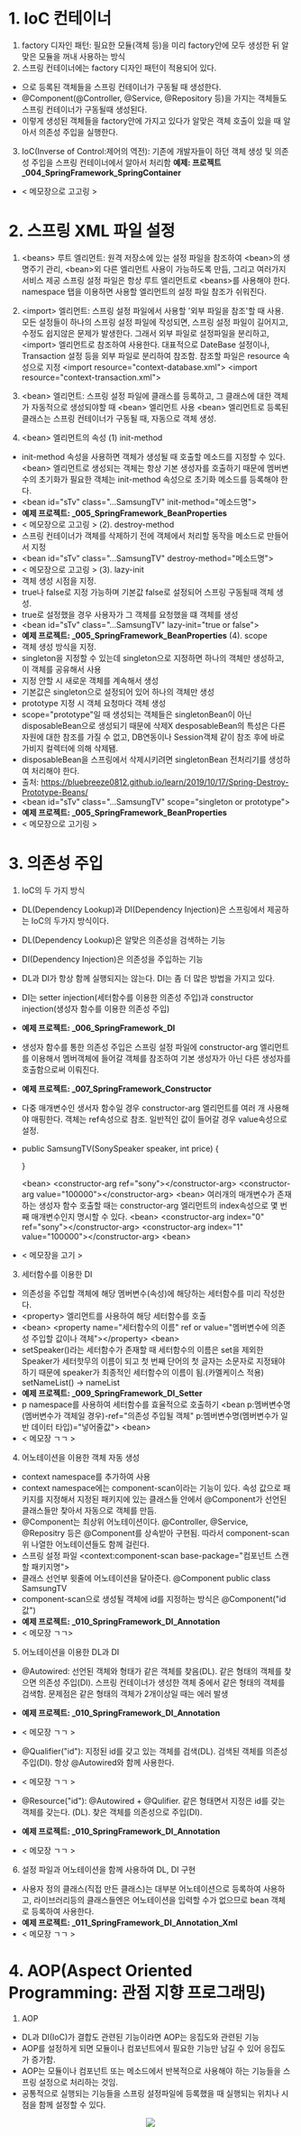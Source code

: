 # 1. IoC 컨테이너
1. factory 디자인 패턴: 필요한 모듈(객체 등)을 미리 factory안에 모두 생성한 뒤 알맞은 모듈을 꺼내 사용하는 방식
2. 스프링 컨테이너에는 factory 디자인 패턴이 적용되어 있다.
 - <bean>으로 등록된 객체들을 스프링 컨테이너가 구동될 때 생성한다.
 - @Component(@Controller, @Service, @Repository 등)을 가지는 객체들도
    스프링 컨테이너가 구동될때 생성된다.
 - 이렇게 생성된 객체들을 factory안에 가지고 있다가 알맞은 객체 호출이 있을 때
   알아서 의존성 주입을 실행한다.
3. IoC(Inverse of Control:제어의 역전): 기존에 개발자들이 하던 객체 생성 및 
                                        의존성 주입을 스프링 컨테이너에서 알아서 처리함
   <b>예제: 프로젝트 _004_SpringFramework_SpringContainer</b>
- < 메모장으로 고고링 >

# 2. 스프링 XML 파일 설정
1. \<beans\> 루트 엘리먼트: 원격 저장소에 있는 설정 파일을 참조하여 \<bean\>의 생명주기 관리, \<bean\>외
                            다른 엘리먼트 사용이 가능하도록 만듬, 그리고 여러가지 서비스 제공
                            스프링 설정 파일은 항상 루트 엘리먼트로 \<beans\>를 사용해야 한다.
                            namespace 탭을 이용하면 사용할 엘리먼트의 설정 파일 참조가 쉬워진다.
2. \<import\> 엘리먼트: 스프링 설정 파일에서 사용할 '외부 파일을 참조'할 때 사용.
                        모든 설정들이 하나의 스프링 설정 파일에 작성되면,
                        스프링 설정 파일이 길어지고, 수정도 쉽지않은 문제가 발생한다.
                        그래서 외부 파일로 설정파일을 분리하고, \<import\> 엘리먼트로 참조하여 사용한다.
                        대표적으로 DateBase 설정이나, Transaction 설정 등을 외부 파일로 분리하여 참조함.
                        참조할 파일은 resource 속성으로 지정
                        \<import resource="context-database.xml"\>
                        \<import resource="context-transaction.xml"\>
3. \<bean\> 엘리먼트: 스프링 설정 파일에 클래스를 등록하고, 
                      그 클래스에 대한 객체가 자동적으로 생성되야할 때 \<bean\> 엘리먼트 사용
                      \<bean\> 엘리먼트로 등록된 클래스는 스프링 컨테이너가 구동될 때, 자동으로 객체 생성.

4. \<bean\> 엘리먼트의 속성
(1) init-method
- init-method 속성을 사용하면 객체가 생성될 때 호출할 메소드를 지정할 수 있다. 
  \<bean\> 엘리먼트로 생성되는 객체는 항상 기본 생성자를 호출하기 때문에 멤버변수의 초기화가 필요한 객체는
  init-method 속성으로 초기화 메소드를 등록해야 한다.
- \<bean id="sTv" class="...SamsungTV" init-method="메소드명"\>
- <b>예제 프로젝트: _005_SpringFramework_BeanProperties</b>
- < 메모장으로 고고링 >
(2). destroy-method
- 스프링 컨테이너가 객체를 삭제하기 전에 객체에서 처리할 동작을 메소드로 만들어서 지정
- \<bean id="sTv" class="...SamsungTV" destroy-method="메소드명"\>
- < 메모장으로 고고링 >
(3). lazy-init
- 객체 생성 시점을 지정. 
- true나 false로 지정 가능하며 기본값 false로 설정되어 스프링 구동될때 객체 생성.
- true로 설정했을 경우 사용자가 그 객체를 요청했을 떄 객체를 생성
- \<bean id="sTv" class="...SamsungTV" lazy-init="true or false"\>
- <b>예제 프로젝트: _005_SpringFramework_BeanProperties</b>
(4). scope 
- 객체 생성 방식을 지정. 
- singleton을 지정할 수 있는데 singleton으로 지정하면 하나의 객체만 생성하고, 이 객체를 공유해서 사용
- 지정 안할 시 새로운 객체를 계속해서 생성
- 기본값은 singleton으로 설정되어 있어 하나의 객체만 생성
- prototype 지정 시 객체 요청마다 객체 생성
- scope="prototype"일 때 생성되는 객체들은 singletonBean이 아닌 disposableBean으로 생성되기 때문에 삭제X
  desposableBean의 특성은 다른 자원에 대한 참조를 가질 수 없고, DB연동이나 Session객체 같이 참조 후에
  바로 가비지 컬렉터에 의해 삭제됌.
- disposableBean을 스프링에서 삭제시키려면 singletonBean 전처리기를 생성하여 처리해야 한다.
- 출처: https://bluebreeze0812.github.io/learn/2019/10/17/Spring-Destroy-Prototype-Beans/
- \<bean id="sTv" class="...SamsungTV" scope="singleton or prototype"\>
- <b>예제 프로젝트: _005_SpringFramework_BeanProperties</b>
- < 메모장으로 고기링 >

# 3. 의존성 주입
1. IoC의 두 가지 방식
- DL(Dependency Lookup)과 DI(Dependency Injection)은 스프링에서 제공하는 IoC의 두가지 방식이다.
- DL(Dependency Lookup)은 알맞은 의존성을 검색하는 기능
- DI(Dependency Injection)은 의존성을 주입하는 기능
- DL과 DI가 항상 함께 실행되지는 않는다. DI는 좀 더 많은 방법을 가지고 있다.
- DI는 setter injection(세터함수를 이용한 의존성 주입)과 
  constructor injection(생성자 함수를 이용한 의존성 주입)
- <b>예제 프로젝트: _006_SpringFramework_DI</b>
- 생성자 함수를 통한 의존성 주입은 스프링 설정
 파일에 constructor-arg 엘리먼트를 이용해서
  멤버객체에 들어갈 객체를 참조하여 기본 생성자가 아닌 다른 생성자를 호출함으로써 이뤄진다.
- <b>예제 프로젝트: _007_SpringFramework_Constructor</b>
- 다중 매개변수인 생서자 함수일 경우 constructor-arg 엘리먼트를 여러 개 사용해야 매핑한다.
  객체는 ref속성으로 참조.
  일반적인 값이 들어갈 경우 value속성으로 설정.

- public SamsungTV(SonySpeaker speaker, int price) {
  
  }

  \<bean\>
    \<constructor-arg ref="sony"\>\</constructor-arg\>
    \<constructor-arg value="100000"\>\</constructor-arg\>
  \<bean\>
  여러개의 매개변수가 존재하는 생성자 함수 호출할 때는 constructor-arg 엘리먼트의 index속성으로 몇 번째 
  매개변수인지 명시할 수 있다.
  \<bean\>
    \<constructor-arg index="0" ref="sony"\>\</constructor-arg\>
    \<constructor-arg index="1" value="100000"\>\</constructor-arg\>
  \<bean\>
- < 메모장을 고기 >

3. 세터함수를 이용한 DI
- 의존성을 주입할 객체에 해당 멤버변수(속성)에 해당하는 세터함수를 미리 작성한다.
- \<property\> 엘리먼트를 사용하여 해당 세터함수를 호출
- \<bean\>
    \<property name="세터함수의 이름" ref or value="멤버변수에 의존성 주입할 값이나 객체">\</property\>
  \<bean\>
- setSpeaker()라는 세터함수가 존재할 때 세터함수의 이름은 set을 제외한 Speaker가 세터핫무의 이름이 되고
  첫 번째 단어의 첫 글자는 소문자로 지정돼야 하기 때문에 speaker가 최종적인 세터함수의 이름이 됨.(카멜케이스 적용)
  setNameList() -> nameList
- <b>예제 프로젝트: _009_SpringFramework_DI_Setter</b>  
- p namespace를 사용하여 세터함수를 효율적으로 호출하기
  \<bean 
        p:멤버변수명(멤버변수가 객체일 경우)-ref="의존성 주입될 객체" 
        p:멤버변수명(멤버변수가 일반 데이터 타입)="넣어줄값"\>
  \<bean\>
- < 메모장 ㄱㄱ > 

4. 어노테이션을 이용한 객체 자동 생성
- context namespace를 추가하여 사용
- context namespace에는 component-scan이라는 기능이 있다.
  속성 값으로 패키지를 지정해서 지정된 패키지에 있는 클래스들 안에서 @Component가 선언된 클래스들만 찾아서
  자동으로 객체를 만듬.
- @Component는 최상위 어노테이션이다. 
  @Controller, @Service, @Repositry 등은 @Component를 상속받아 구현됨.
  따라서 component-scan 위 나열한 어노테이션들도 함께 걸린다.
- 스프링 설정 파일
  \<context:component-scan base-package="컴포넌트 스캔할 패키지명"\>
- 클래스 선언부 윗줄에 어노테이션을 달아준다.
  @Component
  public class SamsungTV
- component-scan으로 생성될 객체에 id를 지정하는 방식은 @Component("id값")
- <b>예제 프로젝트: _010_SpringFramework_DI_Annotation</b>  
- < 메모장 ㄱㄱ>

5. 어노테이션을 이용한 DL과 DI
- @Autowired: 선언된 객체와 형태가 같은 객체를 찾음(DL). 같은 형태의 객체를 찾으면 의존성 주입(DI).
              스프링 컨테이너가 생성한 객체 중에서 같은 형태의 객체를 검색함.
              문제점은 같은 형태의 객체가 2개이상일 때는 에러 발생
- <b>예제 프로젝트: _010_SpringFramework_DI_Annotation</b>  
- < 메모장 ㄱㄱ >

- @Qualifier("id"): 지정된 id를 갖고 있는 객체를 검색(DL). 검색된 객체를 의존성 주입(DI).
                    항상 @Autowired와 함께 사용한다.
- < 메모장 ㄱㄱ >
- @Resource("id"): @Autowired + @Qulifier.
                   같은 형태면서 지정은 id를 갖는 객체를 갖는다. (DL).
                   찾은 객체를 의존성으로 주입(DI).
- <b>예제 프로젝트: _010_SpringFramework_DI_Annotation</b>  
- < 메모장 ㄱㄱ >

6. 설정 파일과 어노테이션을 함께 사용하여  DL, DI 구현
- 사용자 정의 클래스(직접 만든 클래스)는 대부분 어노테이션으로 등록하여 사용하고, 
  라이브러리등의 클래스들엔은 어노테이션을 입력할 수가 없으므로 bean 객체로 등록하여 사용한다.
- <b>예제 프로젝트: _011_SpringFramework_DI_Annotation_Xml</b>  
- < 메모장 ㄱㄱ >

# 4.  AOP(Aspect Oriented Programming: 관점 지향 프로그래밍)
1. AOP
- DL과 DI(IoC)가 결합도 관련된 기능이라면 AOP는 응집도와 관련된 기능
- AOP를 설정하게 되면 모듈이나 컴포넌트에서 필요한 기능만 남길 수 있어 응집도가 증가함.
- AOP는 모듈이나 컴포넌트 또는 메소드에서 반복적으로 사용해야 하는 기능들을 스프링 설정으로 처리하는 것임.
- 공통적으로 실행되는 기능들을 스프링 설정파일에 등록했을 때 실행되는 위치나 시점을 함께 설정할 수 있다.
<p style="text-align:center;"><img src="images/AOP.PNG"></p>